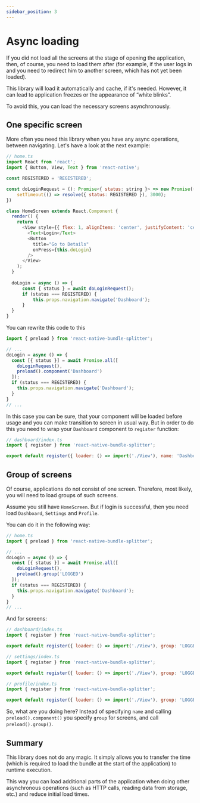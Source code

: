 ```yaml
---
sidebar_position: 3
---
```


# Async loading

If you did not load all the screens at the stage of opening the application, then, of course, you need to load them after (for example, if the user logs in and you need to redirect him to another screen, which has not yet been loaded).

This library will load it automatically and cache, if it's needed. However, it can lead to application freezes or the appearance of “white blinks”.

To avoid this, you can load the necessary screens asynchronously.

## One specific screen

More often you need this library when you have any async operations, between navigating. Let's have a look at the next example:

```js
// home.ts
import React from 'react';
import { Button, View, Text } from 'react-native';

const REGISTERED = 'REGISTERED';

const doLoginRequest = (): Promise<{ status: string }> => new Promise((resolve) => {
    setTimeout(() => resolve({ status: REGISTERED }), 3000);
})

class HomeScreen extends React.Component {
  render() {
    return (
      <View style={{ flex: 1, alignItems: 'center', justifyContent: 'center' }}>
        <Text>Login</Text>
        <Button
          title="Go to Details"
          onPress={this.doLogin}
        />
      </View>
    );
  }
  
  doLogin = async () => {
      const { status } = await doLoginRequest();
      if (status === REGISTERED) {
          this.props.navigation.navigate('Dashboard');
      }
  }
}
```

You can rewrite this code to this

```js
import { preload } from 'react-native-bundle-splitter';

// ...
doLogin = async () => {
  const [{ status }] = await Promise.all([
    doLoginRequest(),
    preload().component('Dashboard')
  ]);
  if (status === REGISTERED) {
    this.props.navigation.navigate('Dashboard');
  }
}
// ...
```

In this case you can be sure, that your component will be loaded before usage and you can make transition to screen in usual way. But in order to do this you need to wrap your `Dashboard` component to `register` function:

```js
// dashboard/index.ts
import { register } from 'react-native-bundle-splitter';

export default register({ loader: () => import('./View'), name: 'Dashboard' });
```

## Group of screens

Of course, applications do not consist of one screen. Therefore, most likely, you will need to load groups of such screens.

Assume you still have `HomeScreen`. But if login is successful, then you need load `Dashboard`, `Settings` and `Profile`.

You can do it in the following way:

```javascript
// home.ts
import { preload } from 'react-native-bundle-splitter';

// ...
doLogin = async () => {
  const [{ status }] = await Promise.all([
    doLoginRequest(),
    preload().group('LOGGED')
  ]);
  if (status === REGISTERED) {
    this.props.navigation.navigate('Dashboard');
  }
}
// ...
```

And for screens:

```js
// dashboard/index.ts
import { register } from 'react-native-bundle-splitter';

export default register({ loader: () => import('./View'), group: 'LOGGED' });
```

```js
// settings/index.ts
import { register } from 'react-native-bundle-splitter';

export default register({ loader: () => import('./View'), group: 'LOGGED' });
```

```js
// profile/index.ts
import { register } from 'react-native-bundle-splitter';

export default register({ loader: () => import('./View'), group: 'LOGGED' });
```

So, what are you doing here? Instead of specifying `name` and calling `preload().component()` you specify `group` for screens, and call `preload().group()`.

## Summary

This library does not do any magic. It simply allows you to transfer the time (which is required to load the bundle at the start of the application) to runtime execution.

This way you can load additional parts of the application when doing other asynchronous operations (such as HTTP calls, reading data from storage, etc.) and reduce initial load times.